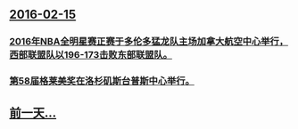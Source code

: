 ## [2016-02-15](/zh/news/2016/02/15/index.md)

### [2016年NBA全明星赛正赛于多伦多猛龙队主场加拿大航空中心举行，西部联盟队以196-173击败东部联盟队。 ](/zh/news/2016/02/15/2016年NBA全明星赛正赛于多伦多猛龙队主场加拿大航空中心举行-西部联盟队以196-173击败东部联盟队.md)
### [第58届格莱美奖在洛杉矶斯台普斯中心举行。 ](/zh/news/2016/02/15/第58届格莱美奖在洛杉矶斯台普斯中心举行.md)
## [前一天...](/zh/news/2016/02/14/index.md)

